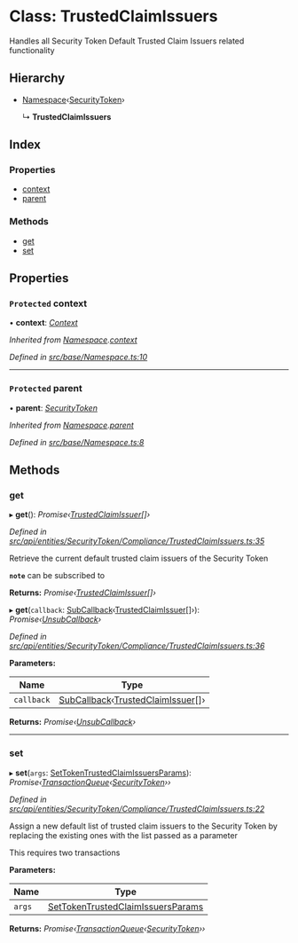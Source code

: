 # Class: TrustedClaimIssuers

Handles all Security Token Default Trusted Claim Issuers related functionality

## Hierarchy

* [Namespace](_src_base_namespace_.namespace.md)‹[SecurityToken](_src_api_entities_securitytoken_index_.securitytoken.md)›

  ↳ **TrustedClaimIssuers**

## Index

### Properties

* [context](_src_api_entities_securitytoken_compliance_trustedclaimissuers_.trustedclaimissuers.md#protected-context)
* [parent](_src_api_entities_securitytoken_compliance_trustedclaimissuers_.trustedclaimissuers.md#protected-parent)

### Methods

* [get](_src_api_entities_securitytoken_compliance_trustedclaimissuers_.trustedclaimissuers.md#get)
* [set](_src_api_entities_securitytoken_compliance_trustedclaimissuers_.trustedclaimissuers.md#set)

## Properties

### `Protected` context

• **context**: *[Context](_src_context_index_.context.md)*

*Inherited from [Namespace](_src_base_namespace_.namespace.md).[context](_src_base_namespace_.namespace.md#protected-context)*

*Defined in [src/base/Namespace.ts:10](https://github.com/PolymathNetwork/polymesh-sdk/blob/2aa4a44/src/base/Namespace.ts#L10)*

___

### `Protected` parent

• **parent**: *[SecurityToken](_src_api_entities_securitytoken_index_.securitytoken.md)*

*Inherited from [Namespace](_src_base_namespace_.namespace.md).[parent](_src_base_namespace_.namespace.md#protected-parent)*

*Defined in [src/base/Namespace.ts:8](https://github.com/PolymathNetwork/polymesh-sdk/blob/2aa4a44/src/base/Namespace.ts#L8)*

## Methods

###  get

▸ **get**(): *Promise‹[TrustedClaimIssuer](_src_api_entities_trustedclaimissuer_.trustedclaimissuer.md)[]›*

*Defined in [src/api/entities/SecurityToken/Compliance/TrustedClaimIssuers.ts:35](https://github.com/PolymathNetwork/polymesh-sdk/blob/2aa4a44/src/api/entities/SecurityToken/Compliance/TrustedClaimIssuers.ts#L35)*

Retrieve the current default trusted claim issuers of the Security Token

**`note`** can be subscribed to

**Returns:** *Promise‹[TrustedClaimIssuer](_src_api_entities_trustedclaimissuer_.trustedclaimissuer.md)[]›*

▸ **get**(`callback`: [SubCallback](../modules/_src_types_index_.md#subcallback)‹[TrustedClaimIssuer](_src_api_entities_trustedclaimissuer_.trustedclaimissuer.md)[]›): *Promise‹[UnsubCallback](../modules/_src_types_index_.md#unsubcallback)›*

*Defined in [src/api/entities/SecurityToken/Compliance/TrustedClaimIssuers.ts:36](https://github.com/PolymathNetwork/polymesh-sdk/blob/2aa4a44/src/api/entities/SecurityToken/Compliance/TrustedClaimIssuers.ts#L36)*

**Parameters:**

Name | Type |
------ | ------ |
`callback` | [SubCallback](../modules/_src_types_index_.md#subcallback)‹[TrustedClaimIssuer](_src_api_entities_trustedclaimissuer_.trustedclaimissuer.md)[]› |

**Returns:** *Promise‹[UnsubCallback](../modules/_src_types_index_.md#unsubcallback)›*

___

###  set

▸ **set**(`args`: [SetTokenTrustedClaimIssuersParams](../interfaces/_src_api_procedures_settokentrustedclaimissuers_.settokentrustedclaimissuersparams.md)): *Promise‹[TransactionQueue](_src_base_transactionqueue_.transactionqueue.md)‹[SecurityToken](_src_api_entities_securitytoken_index_.securitytoken.md)››*

*Defined in [src/api/entities/SecurityToken/Compliance/TrustedClaimIssuers.ts:22](https://github.com/PolymathNetwork/polymesh-sdk/blob/2aa4a44/src/api/entities/SecurityToken/Compliance/TrustedClaimIssuers.ts#L22)*

Assign a new default list of trusted claim issuers to the Security Token by replacing the existing ones with the list passed as a parameter

This requires two transactions

**Parameters:**

Name | Type |
------ | ------ |
`args` | [SetTokenTrustedClaimIssuersParams](../interfaces/_src_api_procedures_settokentrustedclaimissuers_.settokentrustedclaimissuersparams.md) |

**Returns:** *Promise‹[TransactionQueue](_src_base_transactionqueue_.transactionqueue.md)‹[SecurityToken](_src_api_entities_securitytoken_index_.securitytoken.md)››*
